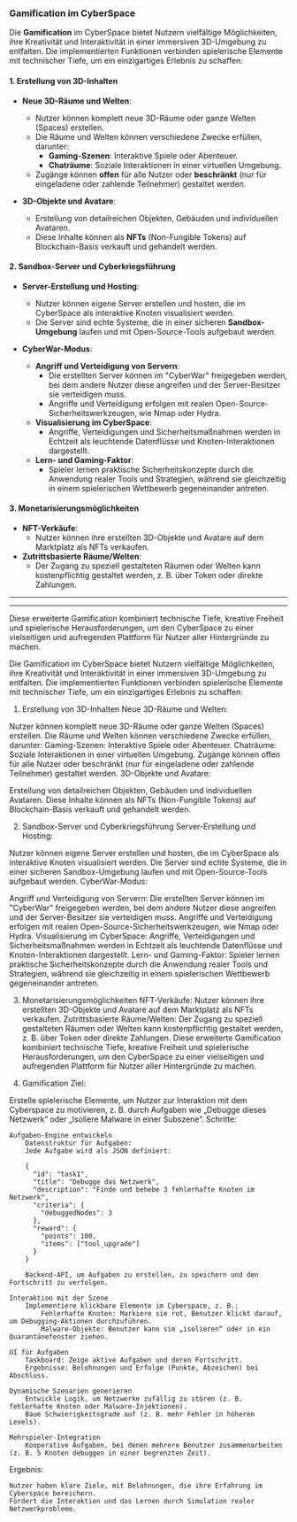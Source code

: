 ### **Gamification im CyberSpace**

Die **Gamification** im CyberSpace bietet Nutzern vielfältige Möglichkeiten, ihre Kreativität und Interaktivität in einer 
immersiven 3D-Umgebung zu entfalten. 
Die implementierten Funktionen verbinden spielerische Elemente mit technischer Tiefe, um ein einzigartiges Erlebnis zu schaffen:

#### **1. Erstellung von 3D-Inhalten**
- **Neue 3D-Räume und Welten**:
  - Nutzer können komplett neue 3D-Räume oder ganze Welten (Spaces) erstellen.
  - Die Räume und Welten können verschiedene Zwecke erfüllen, darunter:
    - **Gaming-Szenen**: Interaktive Spiele oder Abenteuer.
    - **Chaträume**: Soziale Interaktionen in einer virtuellen Umgebung.
  - Zugänge können **offen** für alle Nutzer oder **beschränkt** (nur für eingeladene oder zahlende Teilnehmer) gestaltet werden.

- **3D-Objekte und Avatare**:
  - Erstellung von detailreichen Objekten, Gebäuden und individuellen Avataren.
  - Diese Inhalte können als **NFTs** (Non-Fungible Tokens) auf Blockchain-Basis verkauft und gehandelt werden.

#### **2. Sandbox-Server und Cyberkriegsführung**
- **Server-Erstellung und Hosting**:
  - Nutzer können eigene Server erstellen und hosten, die im CyberSpace als interaktive Knoten visualisiert werden.
  - Die Server sind echte Systeme, die in einer sicheren **Sandbox-Umgebung** laufen und mit Open-Source-Tools aufgebaut werden.

- **CyberWar-Modus**:
  - **Angriff und Verteidigung von Servern**: 
    - Die erstellten Server können im "CyberWar" freigegeben werden, bei dem andere Nutzer diese angreifen und der Server-Besitzer sie verteidigen muss.
    - Angriffe und Verteidigung erfolgen mit realen Open-Source-Sicherheitswerkzeugen, wie Nmap oder Hydra.
  - **Visualisierung im CyberSpace**:
    - Angriffe, Verteidigungen und Sicherheitsmaßnahmen werden in Echtzeit als leuchtende Datenflüsse und Knoten-Interaktionen dargestellt.
  - **Lern- und Gaming-Faktor**:
    - Spieler lernen praktische Sicherheitskonzepte durch die Anwendung realer Tools und Strategien, während sie gleichzeitig in einem spielerischen Wettbewerb gegeneinander antreten.

#### **3. Monetarisierungsmöglichkeiten**
- **NFT-Verkäufe**:
  - Nutzer können ihre erstellten 3D-Objekte und Avatare auf dem Marktplatz als NFTs verkaufen.
- **Zutrittsbasierte Räume/Welten**:
  - Der Zugang zu speziell gestalteten Räumen oder Welten kann kostenpflichtig gestaltet werden, z. B. über Token oder direkte Zahlungen.

---
---


Diese erweiterte Gamification kombiniert technische Tiefe, kreative Freiheit und spielerische Herausforderungen, 
um den CyberSpace zu einer vielseitigen und aufregenden Plattform für Nutzer aller Hintergründe zu machen.

Die Gamification im CyberSpace bietet Nutzern vielfältige Möglichkeiten, ihre Kreativität und Interaktivität in einer immersiven 3D-Umgebung zu entfalten. Die implementierten Funktionen verbinden spielerische Elemente mit technischer Tiefe, um ein einzigartiges Erlebnis zu schaffen:

1. Erstellung von 3D-Inhalten
Neue 3D-Räume und Welten:

Nutzer können komplett neue 3D-Räume oder ganze Welten (Spaces) erstellen.
Die Räume und Welten können verschiedene Zwecke erfüllen, darunter:
Gaming-Szenen: Interaktive Spiele oder Abenteuer.
Chaträume: Soziale Interaktionen in einer virtuellen Umgebung.
Zugänge können offen für alle Nutzer oder beschränkt (nur für eingeladene oder zahlende Teilnehmer) gestaltet werden.
3D-Objekte und Avatare:

Erstellung von detailreichen Objekten, Gebäuden und individuellen Avataren.
Diese Inhalte können als NFTs (Non-Fungible Tokens) auf Blockchain-Basis verkauft und gehandelt werden.

2. Sandbox-Server und Cyberkriegsführung
Server-Erstellung und Hosting:

Nutzer können eigene Server erstellen und hosten, die im CyberSpace als interaktive Knoten visualisiert werden.
Die Server sind echte Systeme, die in einer sicheren Sandbox-Umgebung laufen und mit Open-Source-Tools aufgebaut werden.
CyberWar-Modus:

Angriff und Verteidigung von Servern:
Die erstellten Server können im "CyberWar" freigegeben werden, bei dem andere Nutzer diese angreifen und der Server-Besitzer sie verteidigen muss.
Angriffe und Verteidigung erfolgen mit realen Open-Source-Sicherheitswerkzeugen, wie Nmap oder Hydra.
Visualisierung im CyberSpace:
Angriffe, Verteidigungen und Sicherheitsmaßnahmen werden in Echtzeit als leuchtende Datenflüsse und Knoten-Interaktionen dargestellt.
Lern- und Gaming-Faktor:
Spieler lernen praktische Sicherheitskonzepte durch die Anwendung realer Tools und Strategien, während sie gleichzeitig in einem spielerischen Wettbewerb gegeneinander antreten.

3. Monetarisierungsmöglichkeiten
NFT-Verkäufe:
Nutzer können ihre erstellten 3D-Objekte und Avatare auf dem Marktplatz als NFTs verkaufen.
Zutrittsbasierte Räume/Welten:
Der Zugang zu speziell gestalteten Räumen oder Welten kann kostenpflichtig gestaltet werden, z. B. über Token oder direkte Zahlungen.
Diese erweiterte Gamification kombiniert technische Tiefe, kreative Freiheit und spielerische Herausforderungen, um den CyberSpace zu einer vielseitigen und aufregenden Plattform für Nutzer aller Hintergründe zu machen.

1. Gamification
Ziel:

Erstelle spielerische Elemente, um Nutzer zur Interaktion mit dem Cyberspace zu motivieren, z. B. durch Aufgaben wie „Debugge dieses Netzwerk“ oder „Isoliere Malware in einer Subszene“.
Schritte:

    Aufgaben-Engine entwickeln
        Datenstruktur für Aufgaben:
        Jede Aufgabe wird als JSON definiert:

        {
          "id": "task1",
          "title": "Debugge das Netzwerk",
          "description": "Finde und behebe 3 fehlerhafte Knoten im Netzwerk",
          "criteria": {
            "debuggedNodes": 3
          },
          "reward": {
            "points": 100,
            "items": ["tool_upgrade"]
          }
        }

        Backend-API, um Aufgaben zu erstellen, zu speichern und den Fortschritt zu verfolgen.

    Interaktion mit der Szene
        Implementiere klickbare Elemente im Cyberspace, z. B.:
            Fehlerhafte Knoten: Markiere sie rot, Benutzer klickt darauf, um Debugging-Aktionen durchzuführen.
            Malware-Objekte: Benutzer kann sie „isolieren“ oder in ein Quarantänefenster ziehen.

    UI für Aufgaben
        Taskboard: Zeige aktive Aufgaben und deren Fortschritt.
        Ergebnisse: Belohnungen und Erfolge (Punkte, Abzeichen) bei Abschluss.

    Dynamische Szenarien generieren
        Entwickle Logik, um Netzwerke zufällig zu stören (z. B. fehlerhafte Knoten oder Malware-Injektionen).
        Baue Schwierigkeitsgrade auf (z. B. mehr Fehler in höheren Levels).

    Mehrspieler-Integration
        Kooperative Aufgaben, bei denen mehrere Benutzer zusammenarbeiten (z. B. 5 Knoten debuggen in einer begrenzten Zeit).

Ergebnis:

    Nutzer haben klare Ziele, mit Belohnungen, die ihre Erfahrung im Cyberspace bereichern.
    Fördert die Interaktion und das Lernen durch Simulation realer Netzwerkprobleme.


